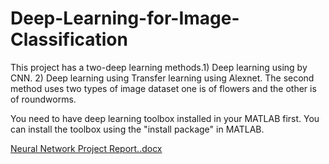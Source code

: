 # Deep-Learning-for-Image-Classification
This project has a two-deep learning methods.1) Deep learning using by CNN. 2) Deep learning using Transfer learning using Alexnet. The second method uses two types of image dataset one is of flowers and the other is of roundworms.

You need to have deep learning toolbox installed in your MATLAB first.
You can install the toolbox using the "install package" in MATLAB.

[Neural Network Project Report..docx](https://github.com/AshutoshLembhe/Deep-Learning-for-Image-Classification/files/5458780/Neural.Network.Project.Report.docx)
